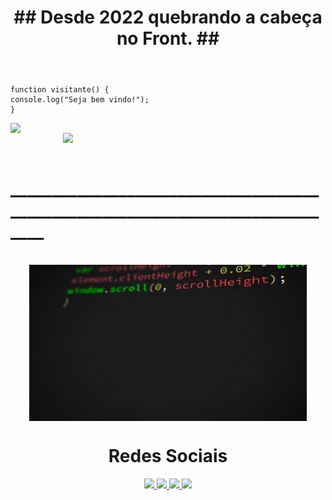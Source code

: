 <header>
  <h1 align="center">## Desde 2022 quebrando a cabeça no Front. ##</h1>
</header>  


  ```
function visitante() {
  console.log("Seja bem vindo!");
}
```


<div>
  
  <img  align="left" width="350em" height="auto" src="https://github-readme-stats.vercel.app/api?username=theRamosDev&show_icons=true&theme=chartreuse-dark&include_all_commits=true&count_private=true"/>
  <img align="right" width="420em" height="auto" src="https://github-readme-stats.vercel.app/api/top-langs/?username=theRamosDev&layout=compact&langs_count=16&theme=chartreuse-dark"/>
</div>
<br>
<br>
<h1 style="display:block">                                 ______________________________________________________________________________</h1>
<div  align="center"> 
  <div style="display:block"><br>
    <img align="center" height="250" alt="coding-time" src="giphy.webp">
    

    
  
  <h1 align="center">Redes Sociais</h1>
    <a href = "mailto: work.luigi.fonseca@gmail.com">
      <img width="30" src="gmail.svg">
    </a>
    <a href = "https://www.linkedin.com/in/luigi-gottardello-fonseca-44651a205/">
      <img width="25" src="linkedin.svg">
    </a>
    <a href = "https://www.youtube.com/channel/UCd5Ivcm28R1C3fCQKbOx2cg">
      <img width="35" src="youtube.svg">
    </a>
    <a href = "https://www.instagram.com/devparadev/">
      <img width="25" src="instagram.png">
    </a>
</div>
  
